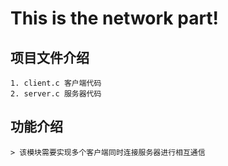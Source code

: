# This is the network part!

## 项目文件介绍
    1. client.c 客户端代码
    2. server.c 服务器代码

## 功能介绍
    > 该模块需要实现多个客户端同时连接服务器进行相互通信
